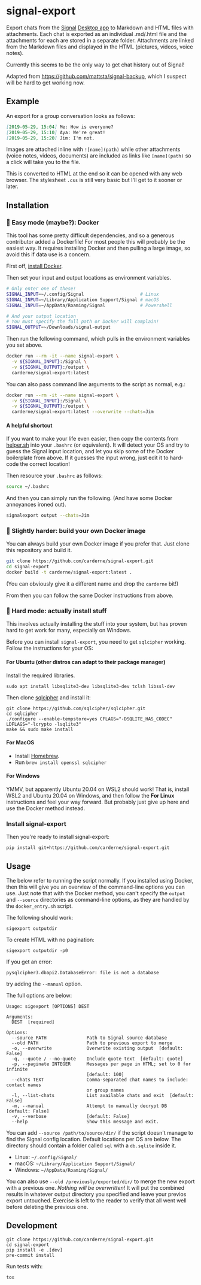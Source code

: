 # signal-export
Export chats from the [Signal](https://www.signal.org/) [Desktop app](https://www.signal.org/download/) to Markdown and HTML files with attachments. Each chat is exported as an individual .md/.html file and the attachments for each are stored in a separate folder. Attachments are linked from the Markdown files and displayed in the HTML (pictures, videos, voice notes).

Currently this seems to be the only way to get chat history out of Signal!

Adapted from https://github.com/mattsta/signal-backup, which I suspect will be hard to get working now.

## Example
An export for a group conversation looks as follows:
```markdown
[2019-05-29, 15:04] Me: How is everyone?
[2019-05-29, 15:10] Aya: We're great!
[2019-05-29, 15:20] Jim: I'm not.
```

Images are attached inline with `![name](path)` while other attachments (voice notes, videos, documents) are included as links like `[name](path)` so a click will take you to the file.

This is converted to HTML at the end so it can be opened with any web browser. The stylesheet `.css` is still very basic but I'll get to it sooner or later.

## Installation
### 🚀 Easy mode (maybe?): Docker
This tool has some pretty difficult dependencies, and so a generous contributor added a Dockerfile! For most people this will probably be the easiest way. It requires installing Docker and then pulling a large image, so avoid this if data use is a concern.

First off, [install Docker](https://docs.docker.com/get-docker/).

Then set your input and output locations as environment variables.
```bash
# Only enter one of these!
SIGNAL_INPUT=~/.config/Signal                     # Linux
SIGNAL_INPUT=~/Library/Application Support/Signal # macOS
SIGNAL_INPUT=~/AppData/Roaming/Signal             # Powershell

# And your output location
# You must specify the full path or Docker will complain!
SIGNAL_OUTPUT=~/Downloads/signal-output
```

Then run the following command, which pulls in the environment variables you set above.
```bash
docker run --rm -it --name signal-export \
  -v ${SIGNAL_INPUT}:/Signal \
  -v ${SIGNAL_OUTPUT}:/output \
  carderne/signal-export:latest
```

You can also pass command line arguments to the script as normal, e.g.:
```bash
docker run --rm -it --name signal-export \
  -v ${SIGNAL_INPUT}:/Signal \
  -v ${SIGNAL_OUTPUT}:/output \
  carderne/signal-export:latest --overwrite --chats=Jim
```

#### A helpful shortcut
If you want to make your life even easier, then copy the contents from [helper.sh](./helper.sh) into your `.bashrc` (or equivalent). It will detect your OS and try to guess the Signal input location, and let you skip some of the Docker boilerplate from above. If it guesses the input wrong, just edit it to hard-code the correct location!

Then resource your `.bashrc` as follows:
```bash
source ~/.bashrc
```

And then you can simply run the following.
(And have some Docker annoyances ironed out).
```bash
signalexport output --chats=Jim
```

### 🦆 Slightly harder: build your own Docker image
You can always build your own Docker image if you prefer that.
Just clone this repository and build it.
```bash
git clone https://github.com/carderne/signal-export.git
cd signal-export
docker build -t carderne/signal-export:latest .
```

(You can obviously give it a different name and drop the `carderne` bit!)

From then you can follow the same Docker instructions from above.

### 🌋 Hard mode: actually install stuff
This involves actually installing the stuff into your system, but has proven hard to get work for many, especially on Windows.

Before you can install `signal-export`, you need to get `sqlcipher` working.
Follow the instructions for your OS:

#### For Ubuntu (other distros can adapt to their package manager)
Install the required libraries.
```
sudo apt install libsqlite3-dev libsqlite3-dev tclsh libssl-dev
```

Then clone [sqlcipher](https://github.com/sqlcipher/sqlcipher) and install it:
```
git clone https://github.com/sqlcipher/sqlcipher.git
cd sqlcipher
./configure --enable-tempstore=yes CFLAGS="-DSQLITE_HAS_CODEC" LDFLAGS="-lcrypto -lsqlite3"
make && sudo make install
```

#### For MacOS
- Install [Homebrew](https://brew.sh).
- Run `brew install openssl sqlcipher`

#### For Windows
YMMV, but apparently Ubuntu 20.04 on WSL2 should work!
That is, install WSL2 and Ubuntu 20.04 on Windows, and then follow the **For Linux** instructions and feel your way forward.
But probably just give up here and use the Docker method instead.

### Install signal-export
Then you're ready to install signal-export:
```
pip install git+https://github.com/carderne/signal-export.git
```

## Usage
The below refer to running the script normally.
If you installed using Docker, then this will give you an overview of the command-line options you can use.
Just note that with the Docker method, you can't specify the `output` and `--source` directories as command-line options, as they are handled by the `docker_entry.sh` script.

The following should work:
```
sigexport outputdir
```

To create HTML with no pagination:
```
sigexport outputdir -p0
```

If you get an error:

    pysqlcipher3.dbapi2.DatabaseError: file is not a database

try adding the `--manual` option.

The full options are below:
```
Usage: sigexport [OPTIONS] DEST

Arguments:
  DEST  [required]

Options:
  --source PATH               Path to Signal source database
  --old PATH                  Path to previous export to merge
  -o, --overwrite             Overwrite existing output  [default: False]
  -q, --quote / --no-quote    Include quote text  [default: quote]
  -p, --paginate INTEGER      Messages per page in HTML; set to 0 for infinite
                              [default: 100]
  --chats TEXT                Comma-separated chat names to include: contact names
                              or group names
  -l, --list-chats            List available chats and exit  [default: False]
  -m, --manual                Attempt to manually decrypt DB  [default: False]
  -v, --verbose               [default: False]
  --help                      Show this message and exit.
```

You can add `--source /path/to/source/dir/` if the script doesn't manage to find the Signal config location. Default locations per OS are below. The directory should contain a folder called `sql` with a `db.sqlite` inside it.
- Linux: `~/.config/Signal/`
- macOS: `~/Library/Application Support/Signal/`
- Windows: `~/AppData/Roaming/Signal/`

You can also use `--old /previously/exported/dir/` to merge the new export with a previous one. _Nothing will be overwritten!_ It will put the combined results in whatever output directory you specified and leave your previos export untouched. Exercise is left to the reader to verify that all went well before deleting the previous one.

## Development
```
git clone https://github.com/carderne/signal-export.git
cd signal-export
pip install -e .[dev]
pre-commit install
```

Run tests with:
```
tox
```

